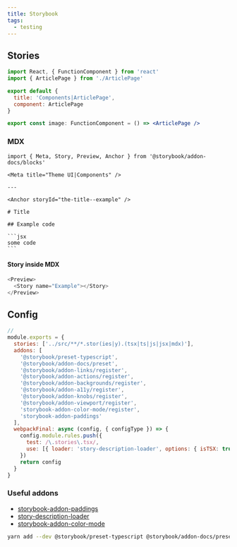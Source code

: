```yaml
---
title: Storybook
tags:
  - testing
---
```


## Stories

```jsx
import React, { FunctionComponent } from 'react'
import { ArticlePage } from './ArticlePage'

export default {
  title: 'Components|ArticlePage',
  component: ArticlePage
}

export const image: FunctionComponent = () => <ArticlePage />
```

### MDX

    import { Meta, Story, Preview, Anchor } from '@storybook/addon-docs/blocks'

    <Meta title="Theme UI|Components" />

    ---

    <Anchor storyId="the-title--example" />

    # Title

    ## Example code

    ```jsx
    some code
    ```

#### Story inside MDX

```js
<Preview>
  <Story name="Example"></Story>
</Preview>
```

## Config

```js
// 
module.exports = {
  stories: ['../src/**/*.stor(ies|y).(tsx|ts|js|jsx|mdx)'],
  addons: [
    '@storybook/preset-typescript',
    '@storybook/addon-docs/preset',
    '@storybook/addon-links/register',
    '@storybook/addon-actions/register',
    '@storybook/addon-backgrounds/register',
    '@storybook/addon-a11y/register',
    '@storybook/addon-knobs/register',
    '@storybook/addon-viewport/register',
    'storybook-addon-color-mode/register',
    'storybook-addon-paddings'
  ],
  webpackFinal: async (config, { configType }) => {
    config.module.rules.push({
      test: /\.stories\.tsx/,
      use: [{ loader: 'story-description-loader', options: { isTSX: true } }]
    })
    return config
  }
}
```

### Useful addons

- [storybook-addon-paddings](https://github.com/rbardini/storybook-addon-paddings)
- [story-description-loader](https://github.com/izhan/storybook-description-loader)
- [storybook-addon-color-mode](https://gitlab.com/joshrasmussen/storybook-addons/-/tree/next/packages%2Fcolor-mode)

```sh
yarn add --dev @storybook/preset-typescript @storybook/addon-docs/preset @storybook/addon-links/register @storybook/addon-actions/register @storybook/addon-backgrounds/register @storybook/addon-a11y/register @storybook/addon-knobs/register @storybook/addon-viewport/register storybook-addon-color-mode/register storybook-addon-paddings story-description-loader
```
